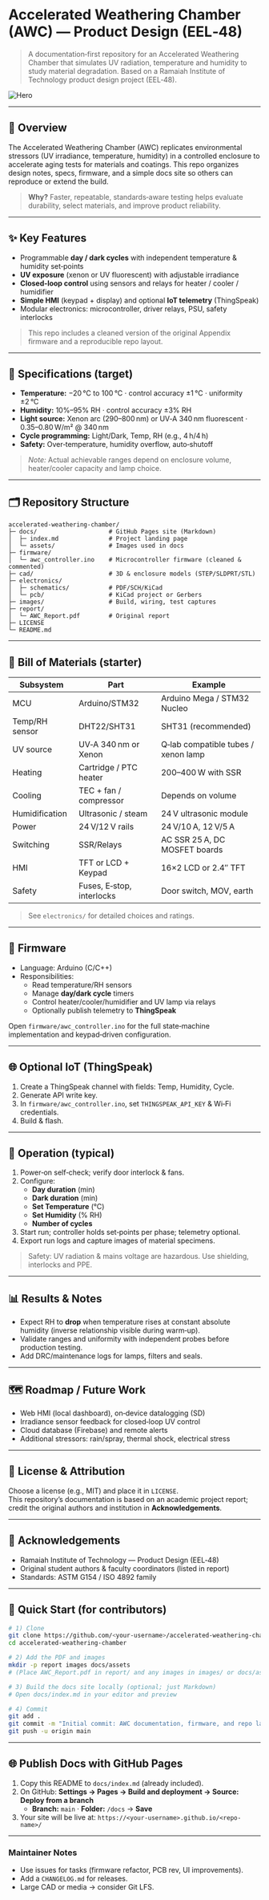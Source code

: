 # Accelerated Weathering Chamber (AWC) — Product Design (EEL‑48)

> A documentation‑first repository for an Accelerated Weathering Chamber that simulates UV radiation, temperature and humidity to study material degradation. Based on a Ramaiah Institute of Technology product design project (EEL‑48).

![Hero](docs/assets/hero.png)

---

## 🔎 Overview

The Accelerated Weathering Chamber (AWC) replicates environmental stressors (UV irradiance, temperature, humidity) in a controlled enclosure to accelerate aging tests for materials and coatings. This repo organizes design notes, specs, firmware, and a simple docs site so others can reproduce or extend the build.

> **Why?** Faster, repeatable, standards‑aware testing helps evaluate durability, select materials, and improve product reliability.

---

## ✨ Key Features

- Programmable **day / dark cycles** with independent temperature & humidity set‑points
- **UV exposure** (xenon or UV fluorescent) with adjustable irradiance
- **Closed‑loop control** using sensors and relays for heater / cooler / humidifier
- **Simple HMI** (keypad + display) and optional **IoT telemetry** (ThingSpeak)
- Modular electronics: microcontroller, driver relays, PSU, safety interlocks

> This repo includes a cleaned version of the original Appendix firmware and a reproducible repo layout.

---

## 📐 Specifications (target)

- **Temperature:** −20 °C to 100 °C · control accuracy ±1 °C · uniformity ±2 °C  
- **Humidity:** 10%–95% RH · control accuracy ±3% RH  
- **Light source:** Xenon arc (290–800 nm) or UV‑A 340 nm fluorescent · 0.35–0.80 W/m² @ 340 nm  
- **Cycle programming:** Light/Dark, Temp, RH (e.g., 4 h/4 h)  
- **Safety:** Over‑temperature, humidity overflow, auto‑shutoff

> *Note:* Actual achievable ranges depend on enclosure volume, heater/cooler capacity and lamp choice.

---

## 🗂️ Repository Structure

```
accelerated-weathering-chamber/
├─ docs/                    # GitHub Pages site (Markdown)
│  ├─ index.md              # Project landing page
│  └─ assets/               # Images used in docs
├─ firmware/
│  └─ awc_controller.ino    # Microcontroller firmware (cleaned & commented)
├─ cad/                     # 3D & enclosure models (STEP/SLDPRT/STL)
├─ electronics/
│  ├─ schematics/           # PDF/SCH/KiCad
│  └─ pcb/                  # KiCad project or Gerbers
├─ images/                  # Build, wiring, test captures
├─ report/
│  └─ AWC_Report.pdf        # Original report
├─ LICENSE
└─ README.md
```

---

## 🧰 Bill of Materials (starter)

| Subsystem | Part | Example |
|---|---|---|
| MCU | Arduino/STM32 | Arduino Mega / STM32 Nucleo |
| Temp/RH sensor | DHT22/SHT31 | SHT31 (recommended) |
| UV source | UV‑A 340 nm or Xenon | Q‑lab compatible tubes / xenon lamp |
| Heating | Cartridge / PTC heater | 200–400 W with SSR |
| Cooling | TEC + fan / compressor | Depends on volume |
| Humidification | Ultrasonic / steam | 24 V ultrasonic module |
| Power | 24 V/12 V rails | 24 V/10 A, 12 V/5 A |
| Switching | SSR/Relays | AC SSR 25 A, DC MOSFET boards |
| HMI | TFT or LCD + Keypad | 16×2 LCD or 2.4″ TFT |
| Safety | Fuses, E‑stop, interlocks | Door switch, MOV, earth |

> See `electronics/` for detailed choices and ratings.

---

## 🔌 Firmware

- Language: Arduino (C/C++)  
- Responsibilities:
  - Read temperature/RH sensors
  - Manage **day/dark cycle** timers
  - Control heater/cooler/humidifier and UV lamp via relays
  - Optionally publish telemetry to **ThingSpeak**

Open `firmware/awc_controller.ino` for the full state‑machine implementation and keypad‑driven configuration.

---

## 🌐 Optional IoT (ThingSpeak)

1. Create a ThingSpeak channel with fields: Temp, Humidity, Cycle.
2. Generate API write key.
3. In `firmware/awc_controller.ino`, set `THINGSPEAK_API_KEY` & Wi‑Fi credentials.
4. Build & flash.

---

## 🧪 Operation (typical)

1. Power‑on self‑check; verify door interlock & fans.  
2. Configure:
   - **Day duration** (min)
   - **Dark duration** (min)
   - **Set Temperature** (°C)
   - **Set Humidity** (% RH)
   - **Number of cycles**
3. Start run; controller holds set‑points per phase; telemetry optional.
4. Export run logs and capture images of material specimens.

> Safety: UV radiation & mains voltage are hazardous. Use shielding, interlocks and PPE.

---

## 📊 Results & Notes

- Expect RH to **drop** when temperature rises at constant absolute humidity (inverse relationship visible during warm‑up).
- Validate ranges and uniformity with independent probes before production testing.
- Add DRC/maintenance logs for lamps, filters and seals.

---

## 🗺️ Roadmap / Future Work

- Web HMI (local dashboard), on‑device datalogging (SD)
- Irradiance sensor feedback for closed‑loop UV control
- Cloud database (Firebase) and remote alerts
- Additional stressors: rain/spray, thermal shock, electrical stress

---

## 📄 License & Attribution

Choose a license (e.g., MIT) and place it in `LICENSE`.  
This repository’s documentation is based on an academic project report; credit the original authors and institution in **Acknowledgements**.

---

## 🙌 Acknowledgements

- Ramaiah Institute of Technology — Product Design (EEL‑48)
- Original student authors & faculty coordinators (listed in report)
- Standards: ASTM G154 / ISO 4892 family

---

## 🚀 Quick Start (for contributors)

```bash
# 1) Clone
git clone https://github.com/<your-username>/accelerated-weathering-chamber.git
cd accelerated-weathering-chamber

# 2) Add the PDF and images
mkdir -p report images docs/assets
# (Place AWC_Report.pdf in report/ and any images in images/ or docs/assets/)

# 3) Build the docs site locally (optional; just Markdown)
# Open docs/index.md in your editor and preview

# 4) Commit
git add .
git commit -m "Initial commit: AWC documentation, firmware, and repo layout"
git push -u origin main
```

---

## 🌐 Publish Docs with GitHub Pages

1. Copy this README to `docs/index.md` (already included).  
2. On GitHub: **Settings → Pages → Build and deployment → Source: Deploy from a branch**  
   - **Branch:** `main` · **Folder:** `/docs` → **Save**  
3. Your site will be live at: `https://<your-username>.github.io/<repo-name>/`

---

### Maintainer Notes

- Use issues for tasks (firmware refactor, PCB rev, UI improvements).
- Add a `CHANGELOG.md` for releases.
- Large CAD or media → consider Git LFS.
